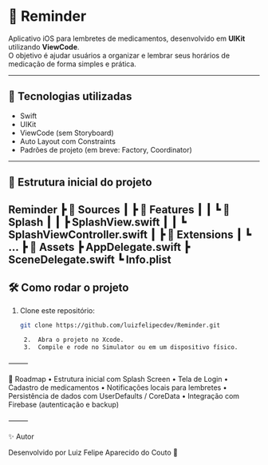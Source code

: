 # 💊 Reminder

Aplicativo iOS para lembretes de medicamentos, desenvolvido em **UIKit** utilizando **ViewCode**.  
O objetivo é ajudar usuários a organizar e lembrar seus horários de medicação de forma simples e prática.

---

## 🚀 Tecnologias utilizadas
- Swift  
- UIKit  
- ViewCode (sem Storyboard)  
- Auto Layout com Constraints  
- Padrões de projeto (em breve: Factory, Coordinator)  

---

## 📂 Estrutura inicial do projeto

Reminder
 ┣ 📂 Sources
 ┃ ┣ 📂 Features
 ┃ ┃ ┗ 📂 Splash
 ┃ ┃   ┣ SplashView.swift
 ┃ ┃   ┗ SplashViewController.swift
 ┃ ┣ 📂 Extensions
 ┃ ┗ ...
 ┣ 📂 Assets
 ┣ AppDelegate.swift
 ┣ SceneDelegate.swift
 ┗ Info.plist
---

## 🛠 Como rodar o projeto
1. Clone este repositório:
   ```bash
   git clone https://github.com/luizfelipecdev/Reminder.git

	2.	Abra o projeto no Xcode.
	3.	Compile e rode no Simulator ou em um dispositivo físico.

⸻

📌 Roadmap
	•	Estrutura inicial com Splash Screen
	•	Tela de Login
	•	Cadastro de medicamentos
	•	Notificações locais para lembretes
	•	Persistência de dados com UserDefaults / CoreData
	•	Integração com Firebase (autenticação e backup)

⸻

✨ Autor

Desenvolvido por Luiz Felipe Aparecido do Couto 🚀
